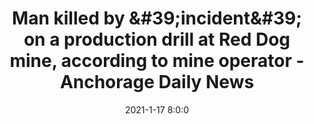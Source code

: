 ---
"title": "Man killed by &amp;#39;incident&amp;#39; on a production drill at Red Dog mine, according to mine operator - Anchorage Daily News"
"date": "2021-1-17 8:0:0"
"feed_name": "GOOGLENEWS"
"feed_website": "https://news.google.com/search?q=drilling%2Bincident&hl=en-US&gl=US&ceid=US:en"
"feed_rss": "https://news.google.com/rss/search?q=drilling%2Bincident&hl=en-US&gl=US&ceid=US:en"
"link": "https://www.adn.com/alaska-news/2021/01/18/man-killed-by-incident-on-a-production-drill-at-red-dog-mine-according-to-mine-operator/"
"file": "_posts/2021-1-17-8-0-0_GOOGLENEWS_d95e24add5ce6713652f93b4901770e023bbcf2a.md"
"accident": "1"
"drilling": "1"
"dead": "1"
"injured": "0"
---